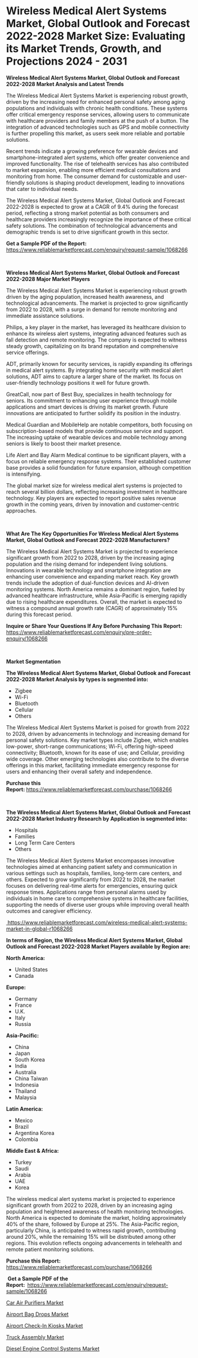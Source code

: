<p><h1>Wireless Medical Alert Systems Market, Global Outlook and Forecast 2022-2028 Market Size: Evaluating its Market Trends, Growth, and Projections 2024 - 2031</h1></p><p><strong>Wireless Medical Alert Systems Market, Global Outlook and Forecast 2022-2028 Market Analysis and Latest Trends</strong></p>
<p><p>The Wireless Medical Alert Systems Market is experiencing robust growth, driven by the increasing need for enhanced personal safety among aging populations and individuals with chronic health conditions. These systems offer critical emergency response services, allowing users to communicate with healthcare providers and family members at the push of a button. The integration of advanced technologies such as GPS and mobile connectivity is further propelling this market, as users seek more reliable and portable solutions.</p><p>Recent trends indicate a growing preference for wearable devices and smartphone-integrated alert systems, which offer greater convenience and improved functionality. The rise of telehealth services has also contributed to market expansion, enabling more efficient medical consultations and monitoring from home. The consumer demand for customizable and user-friendly solutions is shaping product development, leading to innovations that cater to individual needs.</p><p>The Wireless Medical Alert Systems Market, Global Outlook and Forecast 2022-2028 is expected to grow at a CAGR of 9.4% during the forecast period, reflecting a strong market potential as both consumers and healthcare providers increasingly recognize the importance of these critical safety solutions. The combination of technological advancements and demographic trends is set to drive significant growth in this sector.</p></p>
<p><strong>Get a Sample PDF of the Report:&nbsp;</strong> <a href="https://www.reliablemarketforecast.com/enquiry/request-sample/1068266?utm_campaign=1144&utm_medium=2&utm_source=Github&utm_content=ia&utm_term=03122024&utm_id=wireless-medical-alert-systems-market-global-outlook-and-forecast-2022-2028">https://www.reliablemarketforecast.com/enquiry/request-sample/1068266</a></p>
<p>&nbsp;</p>
<p><strong>Wireless Medical Alert Systems Market, Global Outlook and Forecast 2022-2028 Major Market Players</strong></p>
<p><p>The Wireless Medical Alert Systems Market is experiencing robust growth driven by the aging population, increased health awareness, and technological advancements. The market is projected to grow significantly from 2022 to 2028, with a surge in demand for remote monitoring and immediate assistance solutions.</p><p>Philips, a key player in the market, has leveraged its healthcare division to enhance its wireless alert systems, integrating advanced features such as fall detection and remote monitoring. The company is expected to witness steady growth, capitalizing on its brand reputation and comprehensive service offerings.</p><p>ADT, primarily known for security services, is rapidly expanding its offerings in medical alert systems. By integrating home security with medical alert solutions, ADT aims to capture a larger share of the market. Its focus on user-friendly technology positions it well for future growth.</p><p>GreatCall, now part of Best Buy, specializes in health technology for seniors. Its commitment to enhancing user experience through mobile applications and smart devices is driving its market growth. Future innovations are anticipated to further solidify its position in the industry.</p><p>Medical Guardian and MobileHelp are notable competitors, both focusing on subscription-based models that provide continuous service and support. The increasing uptake of wearable devices and mobile technology among seniors is likely to boost their market presence.</p><p>Life Alert and Bay Alarm Medical continue to be significant players, with a focus on reliable emergency response systems. Their established customer base provides a solid foundation for future expansion, although competition is intensifying.</p><p>The global market size for wireless medical alert systems is projected to reach several billion dollars, reflecting increasing investment in healthcare technology. Key players are expected to report positive sales revenue growth in the coming years, driven by innovation and customer-centric approaches.</p></p>
<p>&nbsp;</p>
<p><strong>What Are The Key Opportunities For Wireless Medical Alert Systems Market, Global Outlook and Forecast 2022-2028 Manufacturers?</strong></p>
<p><p>The Wireless Medical Alert Systems Market is projected to experience significant growth from 2022 to 2028, driven by the increasing aging population and the rising demand for independent living solutions. Innovations in wearable technology and smartphone integration are enhancing user convenience and expanding market reach. Key growth trends include the adoption of dual-function devices and AI-driven monitoring systems. North America remains a dominant region, fueled by advanced healthcare infrastructure, while Asia-Pacific is emerging rapidly due to rising healthcare expenditures. Overall, the market is expected to witness a compound annual growth rate (CAGR) of approximately 15% during this forecast period.</p></p>
<p><strong>Inquire or Share Your Questions If Any Before Purchasing This Report:</strong> <a href="https://www.reliablemarketforecast.com/enquiry/pre-order-enquiry/1068266?utm_campaign=1144&utm_medium=2&utm_source=Github&utm_content=ia&utm_term=03122024&utm_id=wireless-medical-alert-systems-market-global-outlook-and-forecast-2022-2028">https://www.reliablemarketforecast.com/enquiry/pre-order-enquiry/1068266</a></p>
<p>&nbsp;</p>
<p><strong>Market Segmentation</strong></p>
<p><strong>The Wireless Medical Alert Systems Market, Global Outlook and Forecast 2022-2028 Market Analysis by types is segmented into:</strong></p>
<p><ul><li>Zigbee</li><li>Wi-Fi</li><li>Bluetooth</li><li>Cellular</li><li>Others</li></ul></p>
<p><p>The Wireless Medical Alert Systems Market is poised for growth from 2022 to 2028, driven by advancements in technology and increasing demand for personal safety solutions. Key market types include Zigbee, which enables low-power, short-range communications; Wi-Fi, offering high-speed connectivity; Bluetooth, known for its ease of use; and Cellular, providing wide coverage. Other emerging technologies also contribute to the diverse offerings in this market, facilitating immediate emergency response for users and enhancing their overall safety and independence.</p></p>
<p><strong>Purchase this Report:&nbsp;</strong><a href="https://www.reliablemarketforecast.com/purchase/1068266?utm_campaign=1144&utm_medium=2&utm_source=Github&utm_content=ia&utm_term=03122024&utm_id=wireless-medical-alert-systems-market-global-outlook-and-forecast-2022-2028">https://www.reliablemarketforecast.com/purchase/1068266</a></p>
<p>&nbsp;</p>
<p><strong>The Wireless Medical Alert Systems Market, Global Outlook and Forecast 2022-2028 Market Industry Research by Application is segmented into:</strong></p>
<p><ul><li>Hospitals</li><li>Families</li><li>Long Term Care Centers</li><li>Others</li></ul></p>
<p><p>The Wireless Medical Alert Systems Market encompasses innovative technologies aimed at enhancing patient safety and communication in various settings such as hospitals, families, long-term care centers, and others. Expected to grow significantly from 2022 to 2028, the market focuses on delivering real-time alerts for emergencies, ensuring quick response times. Applications range from personal alarms used by individuals in home care to comprehensive systems in healthcare facilities, supporting the needs of diverse user groups while improving overall health outcomes and caregiver efficiency.</p></p>
<p><a href="https://www.reliablemarketforecast.com/wireless-medical-alert-systems-market-in-global-r1068266?utm_campaign=1144&utm_medium=2&utm_source=Github&utm_content=ia&utm_term=03122024&utm_id=wireless-medical-alert-systems-market-global-outlook-and-forecast-2022-2028">&nbsp;https://www.reliablemarketforecast.com/wireless-medical-alert-systems-market-in-global-r1068266</a></p>
<p><strong>In terms of Region, the Wireless Medical Alert Systems Market, Global Outlook and Forecast 2022-2028 Market Players available by Region are:</strong></p>
<p>
    <p> <strong> North America: </strong>
        <ul>
            <li>United States</li>
            <li>Canada</li>
        </ul>
        </p> 
    <p> <strong> Europe: </strong>
        <ul>
            <li>Germany</li>
            <li>France</li>
            <li>U.K.</li>
            <li>Italy</li>
            <li>Russia</li>
        </ul>
        </p> 
    <p> <strong> Asia-Pacific: </strong>
        <ul>
            <li>China</li>
            <li>Japan</li>
            <li>South Korea</li>
            <li>India</li>
            <li>Australia</li>
            <li>China Taiwan</li>
            <li>Indonesia</li>
            <li>Thailand</li>
            <li>Malaysia</li>
        </ul>
        </p> 
    <p> <strong> Latin America: </strong>
        <ul>
            <li>Mexico</li>
            <li>Brazil</li>
            <li>Argentina Korea</li>
            <li>Colombia</li>
        </ul>
        </p> 
    <p> <strong> Middle East & Africa: </strong>
        <ul>
            <li>Turkey</li>
            <li>Saudi</li>
            <li>Arabia</li>
            <li>UAE</li>
            <li>Korea</li>
        </ul>
    </p>
    </p>
<p><p>The wireless medical alert systems market is projected to experience significant growth from 2022 to 2028, driven by an increasing aging population and heightened awareness of health monitoring technologies. North America is expected to dominate the market, holding approximately 40% of the share, followed by Europe at 25%. The Asia-Pacific region, particularly China, is anticipated to witness rapid growth, contributing around 20%, while the remaining 15% will be distributed among other regions. This evolution reflects ongoing advancements in telehealth and remote patient monitoring solutions.</p></p>
<p><strong>Purchase this Report: </strong><a href="https://www.reliablemarketforecast.com/purchase/1068266?utm_campaign=1144&utm_medium=2&utm_source=Github&utm_content=ia&utm_term=03122024&utm_id=wireless-medical-alert-systems-market-global-outlook-and-forecast-2022-2028">https://www.reliablemarketforecast.com/purchase/1068266</a></p>
<p>&nbsp;<strong>Get a Sample PDF of the Report:&nbsp;&nbsp;</strong><a href="https://www.reliablemarketforecast.com/enquiry/request-sample/1068266?utm_campaign=1144&utm_medium=2&utm_source=Github&utm_content=ia&utm_term=03122024&utm_id=wireless-medical-alert-systems-market-global-outlook-and-forecast-2022-2028">https://www.reliablemarketforecast.com/enquiry/request-sample/1068266</a></p>
<p><strong></strong></p>
<p><p><a href="https://www.linkedin.com/pulse/opportunities-challenges-car-air-purifiers-market-strategic-jggke?utm_campaign=1144&utm_medium=2&utm_source=Github&utm_content=ia&utm_term=03122024&utm_id=wireless-medical-alert-systems-market-global-outlook-and-forecast-2022-2028">Car Air Purifiers Market</a></p><p><a href="https://issuu.com/reportprime-2/docs/airport-bag-drops-market-size-2030.pptx?utm_campaign=1144&utm_medium=2&utm_source=Github&utm_content=ia&utm_term=03122024&utm_id=wireless-medical-alert-systems-market-global-outlook-and-forecast-2022-2028">Airport Bag Drops Market</a></p><p><a href="https://issuu.com/reportprime-2/docs/airport-check-in-kiosks-market-size-2030.pptx?utm_campaign=1144&utm_medium=2&utm_source=Github&utm_content=ia&utm_term=03122024&utm_id=wireless-medical-alert-systems-market-global-outlook-and-forecast-2022-2028">Airport Check-In Kiosks Market</a></p><p><a href="https://www.linkedin.com/pulse/investigating-truck-assembly-market-size-projected-cagr-62-evaluation-ekpdf?utm_campaign=1144&utm_medium=2&utm_source=Github&utm_content=ia&utm_term=03122024&utm_id=wireless-medical-alert-systems-market-global-outlook-and-forecast-2022-2028">Truck Assembly Market</a></p><p><a href="https://www.linkedin.com/pulse/exploring-diesel-engine-control-systems-market-dynamics-global-h53vf?utm_campaign=1144&utm_medium=2&utm_source=Github&utm_content=ia&utm_term=03122024&utm_id=wireless-medical-alert-systems-market-global-outlook-and-forecast-2022-2028">Diesel Engine Control Systems Market</a></p></p>